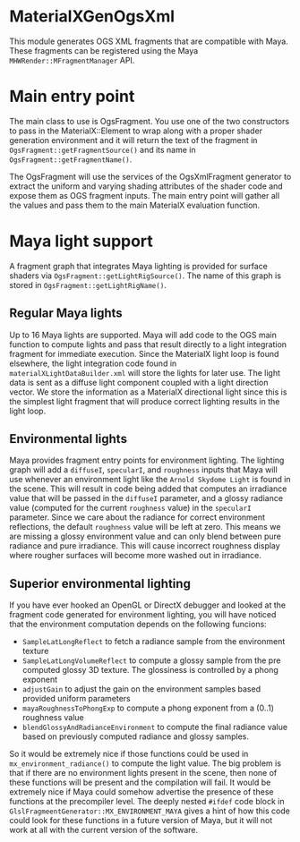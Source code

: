 MaterialXGenOgsXml
==================

This module generates OGS XML fragments that are compatible with Maya. These fragments can be registered using the Maya `MHWRender::MFragmentManager` API.

Main entry point
================

The main class to use is OgsFragment. You use one of the two constructors to pass in the MaterialX::Element to wrap along with a proper shader generation environment and it will return the text of the fragment in `OgsFragment::getFragmentSource()` and its name in `OgsFragment::getFragmentName()`.

The OgsFragment will use the services of the OgsXmlFragment generator to extract the uniform and varying shading attributes of the shader code and expose them as OGS fragment inputs. The main entry point will gather all the values and pass them to the main MaterialX evaluation function.

Maya light support
==================

A fragment graph that integrates Maya lighting is provided for surface shaders via `OgsFragment::getLightRigSource()`. The name of this graph is stored in `OgsFragment::getLightRigName()`.

Regular Maya lights
-------------------

Up to 16 Maya lights are supported. Maya will add code to the OGS main function to compute lights and pass that result directly to a light integration fragment for immediate execution. Since the MaterialX light loop is found elsewhere, the light integration code found in `materialXLightDataBuilder.xml` will store the lights for later use. The light data is sent as a diffuse light component coupled with a light direction vector. We store the information as a MaterialX directional light since this is the simplest light fragment that will produce correct lighting results in the light loop.

Environmental lights
--------------------

Maya provides fragment entry points for environment lighting. The lighting graph will add a `diffuseI`, `specularI`, and `roughness` inputs that Maya will use whenever an environment light like the `Arnold Skydome Light` is found in the scene. This will result in code being added that computes an irradiance value that will be passed in the `diffuseI` parameter, and a glossy radiance value (computed for the current `roughness` value) in the `specularI` parameter. Since we care about the radiance for correct environment reflections, the default `roughness` value will be left at zero. This means we are missing a glossy environment value and can only blend between pure radiance and pure irradiance. This will cause incorrect roughness display where rougher surfaces will become more washed out in irradiance.

Superior environmental lighting
-------------------------------

If you have ever hooked an OpenGL or DirectX debugger and looked at the fragment code generated for environment lighting, you will have noticed that the environment computation depends on the following funcions:

- `SampleLatLongReflect` to fetch a radiance sample from the environment texture
- `SampleLatLongVolumeReflect` to compute a glossy sample from the pre computed glossy 3D texture. The glossiness is controlled by a phong exponent
- `adjustGain` to adjust the gain on the environment samples based provided uniform parameters
- `mayaRoughnessToPhongExp` to compute a phong exponent from a (0..1) roughness value
- `blendGlossyAndRadianceEnvironment` to compute the final radiance value based on previously computed radiance and glossy samples.

So it would be extremely nice if those functions could be used in `mx_environment_radiance()` to compute the light value. The big problem is that if there are no environment lights present in the scene, then none of these functions will be present and the compilation will fail. It would be extremely nice if Maya could somehow advertise the presence of these functions at the precompiler level. The deeply nested `#ifdef` code block in `GlslFragmeentGenerator::MX_ENVIRONMENT_MAYA` gives a hint of how this code could look for these functions in a future version of Maya, but it will not work at all with the current version of the software.
